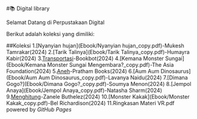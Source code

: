 #📚 Digital library

Selamat Datang di Perpustakaan Digital

Berikut adalah koleksi yang dimiliki:

##Koleksi
1.[Nyanyian hujan](Ebook/Nyanyian hujan_copy.pdf)-Mukesh Tamrakar(2024)
2.[Tarik Talinya](Ebook/Tarik Talinya_copy.pdf)-Humayra Kabir(2024)
3.[Transportasi](Ebook/Transportasi_copy.pdf)-Bookbot(2024)
4.[Kemana Monster Sungai](Ebook/Kemana Monster Sungai Mengembara?_copy.pdf)-The Asia Foundation(2024)
5.[Aneh](Ebook/Aneh_copy.pdf)-Pratham Books(2024)
6.[Aum Aum Dinosaurus](Ebook/Aum Aum Dinosaurus_copy.pdf)-Lavanya Naidu(2024)
7.[Dimana Gogo?](Ebook/Dimana Gogo?_copy.pdf)-Soumya Menon(2024)
8.[Jempol Anaya](Ebook/Jempol Anaya_copy.pdf)-Natasha Sharm(2024)
9.[Menghitung](Ebook/Menghitung_copy.pdf)-Zanele Buthelez(2024)
10.[Monster Kakak](Ebook/Monster Kakak_copy.pdf)-Bel Richardison(2024)
11.Ringkasan Materi VR.pdf
powered by _GitHub Pages_
